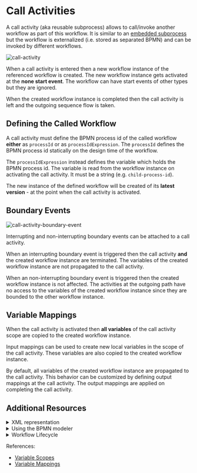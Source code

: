 # Call Activities

A call activity (aka reusable subprocess) allows to call/invoke another workflow as part of this workflow. It is similar to an [embedded subprocess](bpmn-workflows/embedded-subprocesses/embedded-subprocesses.html) but the workflow is externalized (i.e. stored as separated BPMN) and can be invoked by different workflows.

![call-activity](/bpmn-workflows/call-activities/call-activities-example.png) 

When a call activity is entered then a new workflow instance of the referenced workflow is created. The new workflow instance gets activated at the **none start event**. The workflow can have start events of other types but they are ignored.
 
When the created workflow instance is completed then the call activity is left and the outgoing sequence flow is taken.
 
## Defining the Called Workflow

A call activity must define the BPMN process id of the called workflow **either** as `processId` or as `processIdExpression`. The `processId` defines the BPMN process id statically on the design time of the workflow. 

The `processIdExpression` instead defines the variable which holds the BPMN process id. The variable is read from the workflow instance on activating the call activity. It must be a string (e.g. `child-process-id`).

The new instance of the defined workflow will be created of its **latest version** - at the point when the call activity is activated.

## Boundary Events

![call-activity-boundary-event](/bpmn-workflows/call-activities/call-activities-boundary-events.png) 

Interrupting and non-interrupting boundary events can be attached to a call activity.

When an interrupting boundary event is triggered then the call activity **and** the created workflow instance are terminated. The variables of the created workflow instance are not propagated to the call activity.

When an non-interrupting boundary event is triggered then the created workflow instance is not affected. The activities at the outgoing path have no access to the variables of the created workflow instance since they are bounded to the other workflow instance.

## Variable Mappings

When the call activity is activated then **all variables** of the call activity scope are copied to the created workflow instance.

Input mappings can be used to create new local variables in the scope of the call activity. These variables are also copied to the created workflow instance.

By default, all variables of the created workflow instance are propagated to the call activity. This behavior can be customized by defining output mappings at the call activity. The output mappings are applied on completing the call activity. 

## Additional Resources

<details>
  <summary>XML representation</summary>
  <p>A call activity with static process id:
  
```xml
<bpmn:callActivity id="task-A" name="A">
  <bpmn:extensionElements>
    <zeebe:calledElement processId="child-process-id" />
  </bpmn:extensionElements>
</bpmn:callActivity>
```

  </p>
</details>

<details>
  <summary>Using the BPMN modeler</summary>
  <p>Adding a call activity with static process id:
  
![call-activity](/bpmn-workflows/call-activities/bpmn-modeler-call-activity.gif) 

  </p>
</details>

<details>
  <summary>Workflow Lifecycle</summary>
  <p>Workflow instance records of a call activity: 

<table>
    <tr>
        <th>Intent</th>
        <th>Element Id</th>
        <th>Element Type</th>
    </tr>
    <tr>
        <td>ELEMENT_ACTIVATING</td>
        <td>task-a</td>
        <td>CALL_ACTIVITY</td>
    <tr>
    <tr>
        <td>ELEMENT_ACTIVATED</td>
        <td>task-a</td>
        <td>CALL_ACTIVITY</td>
    <tr>
    <tr>
        <td>ELEMENT_ACTIVATING</td>
        <td>child-process-id</td>
        <td>PROCESS</td>
    <tr>
    <tr>
        <td>ELEMENT_ACTIVATED</td>
        <td>child-process-id</td>
        <td>PROCESS</td>
    <tr>
    <tr>
        <td>...</td>
        <td>...</td>
        <td>...</td>
    <tr>
    <tr>
        <td>ELEMENT_COMPLETED</td>
        <td>child-process-id</td>
        <td>PROCESS</td>
    <tr>
    <tr>
        <td>ELEMENT_COMPLETING</td>
        <td>task-a</td>
        <td>CALL_ACTIVITY</td>
    <tr>
    <tr>
        <td>ELEMENT_COMPLETED</td>
        <td>task-a</td>
        <td>CALL_ACTIVITY</td>
    <tr>
</table>

The workflow instance records of the created workflow instance have a reference to its parent workflow instance (`parentWorkflowInstanceKey`) and the element instance of the call activity (`parentElementInstanceKey`).

  </p>
</details>

References:
* [Variable Scopes](reference/variables.html#variable-scopes)
* [Variable Mappings](reference/variables.html#inputoutput-variable-mappings)

